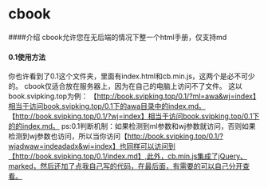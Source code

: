 # cbook
####介绍
cbook允许您在无后端的情况下整一个html手册，仅支持md

#### 0.1使用方法
你也许看到了0.1这个文件夹，里面有index.html和cb.min.js，这两个是必不可少的。
cbook仅适合放在服务器上，因为在自己的电脑上访问不了文件。
这以book.svipking.top为例：
【http://book.svipking.top/0.1/?ml=awa&wj=index】相当于访问book.svipking.top/0.1下的awa目录中的index.md。
【http://book.svipking.top/0.1/?wj=index】相当于访问book.svipking.top/0.1下的的index.md。
ps:0.1判断机制：如果检测到ml参数和wj参数就访问，否则如果检测到wj参数也访问，所以当你访问【http://book.svipking.top/0.1/?wjadwaw=indeadadx&wj=index】也同样可以访问到【http://book.svipking.top/0.1/index.md】,此外，cb.min.js集成了jQuery、marked，然后还加了点我自己写的代码，在最后面，有需要的可以自己分开查看。
